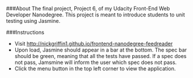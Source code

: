 ###About
The final project, Project 6, of my Udacity Front-End Web Developer Nanodegree. This project is meant to introduce students to unit testing using Jasmine.

###Instructions
* Visit http://nickgriffin1.github.io/frontend-nanodegree-feedreader
* Upon load, Jasmine should appear in a bar at the bottom. The spec bar should be green, meaning that all the tests have passed. If a spec does not pass, Jamsmine will inform the user which spec does not pass.
* Click the menu button in the top left corner to view the application. 